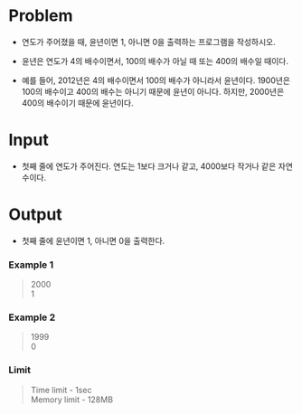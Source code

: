 # Problem
- 연도가 주어졌을 때, 윤년이면 1, 아니면 0을 출력하는 프로그램을 작성하시오.

- 윤년은 연도가 4의 배수이면서, 100의 배수가 아닐 때 또는 400의 배수일 때이다.

- 예를 들어, 2012년은 4의 배수이면서 100의 배수가 아니라서 윤년이다. 1900년은 100의 배수이고 400의 배수는 아니기 때문에 윤년이 아니다. 하지만, 2000년은 400의 배수이기 때문에 윤년이다.

# Input
- 첫째 줄에 연도가 주어진다. 연도는 1보다 크거나 같고, 4000보다 작거나 같은 자연수이다.

# Output
- 첫째 줄에 윤년이면 1, 아니면 0을 출력한다.

### Example 1
> 2000   
> 1

### Example 2
> 1999   
> 0


### Limit
> Time limit - 1sec  
> Memory limit - 128MB